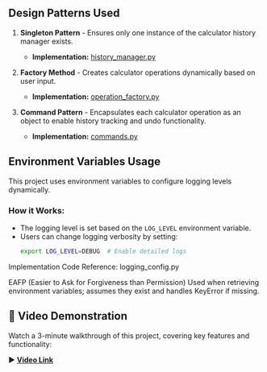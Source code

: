 ##  Design Patterns Used

1. **Singleton Pattern** - Ensures only one instance of the calculator history manager exists.  
   - **Implementation:** [history_manager.py](https://github.com/cmichaels1209/Midterm1/blob/main/app/history_manager.py)

2. **Factory Method** - Creates calculator operations dynamically based on user input.  
   - **Implementation:** [operation_factory.py](https://github.com/cmichaels1209/homework6/blob/main/app/operation_factory.py)

3. **Command Pattern** - Encapsulates each calculator operation as an object to enable history tracking and undo functionality.  
   - **Implementation:** [commands.py](https://github.com/cmichaels1209/homework6/blob/main/app/commands.py)

##  Environment Variables Usage
This project uses environment variables to configure logging levels dynamically.

### How it Works:
- The logging level is set based on the `LOG_LEVEL` environment variable.
- Users can change logging verbosity by setting:
  ```bash
  export LOG_LEVEL=DEBUG  # Enable detailed logs
Implementation Code Reference: logging_config.py

 EAFP (Easier to Ask for Forgiveness than Permission)
Used when retrieving environment variables; assumes they exist and handles KeyError if missing.

## 🎥 Video Demonstration
Watch a 3-minute walkthrough of this project, covering key features and functionality:

▶️ **[Video Link](https://youtu.be/example-link)**
